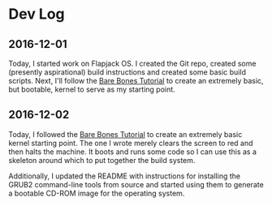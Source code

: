 # Dev Log

## 2016-12-01

Today, I started work on Flapjack OS. I created the Git repo, created some (presently aspirational) build instructions and created some basic build scripts. Next, I'll follow the [Bare Bones Tutorial](http://wiki.osdev.org/Bare_Bones) to create an extremely basic, but bootable, kernel to serve as my starting point.

## 2016-12-02

Today, I followed the [Bare Bones Tutorial](http://wiki.osdev.org/Bare_Bones) to create an extremely basic kernel starting point. The one I wrote merely clears the screen to red and then halts the machine. It boots and runs some code so I can use this as a skeleton around which to put together the build system.

Additionally, I updated the README with instructions for installing the GRUB2 command-line tools from source and started using them to generate a bootable CD-ROM image for the operating system.